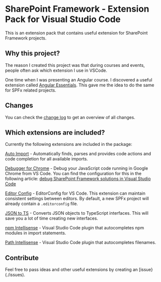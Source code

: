 # SharePoint Framework - Extension Pack for Visual Studio Code

This is an extension pack that contains useful extension for SharePoint Framework projects.

## Why this project?

The reason I created this project was that during courses and events, people often ask which extension I use in VSCode.

One time when I was presenting an Angular course. I discovered a useful extension called [Angular Essentials](https://github.com/johnpapa/vscode-angular-essentials). This gave me the idea to do the same for SPFx related projects.

## Changes

You can check the [change log](./changelog.md) to get an overview of all changes.

## Which extensions are included?

Currently the following extensions are included in the package:

[Auto Import](https://marketplace.visualstudio.com/items?itemName=steoates.autoimport) - Automatically finds, parses and provides code actions and code completion for all available imports.

[Debugger for Chrome](https://marketplace.visualstudio.com/items?itemName=msjsdiag.debugger-for-chrome) - Debug your JavaScript code running in Google Chrome from VS Code. You can find the configuration for this in the following article: [debug SharePoint Framework solutions in Visual Studio Code](https://dev.office.com/sharepoint/docs/spfx/debug-in-vscode)

[Editor Config](https://marketplace.visualstudio.com/items?itemName=EditorConfig.EditorConfig) - EditorConfig for VS Code. This extension can maintain consistent settings between editors. By default, a new SPFx project will already contain a `.editorconfig` file.

[JSON to TS](https://marketplace.visualstudio.com/items?itemName=MariusAlchimavicius.json-to-ts) - Converts JSON objects to TypeScript interfaces. This will save you a lot of time creating new interfaces.

[npm Intellisense](https://marketplace.visualstudio.com/items?itemName=christian-kohler.npm-intellisense) - Visual Studio Code plugin that autocompletes npm modules in import statements. 

[Path Intellisense](https://marketplace.visualstudio.com/items?itemName=christian-kohler.path-intellisense) - Visual Studio Code plugin that autocompletes filenames.

## Contribute

Feel free to pass ideas and other useful extensions by creating an [issue}(./issues).